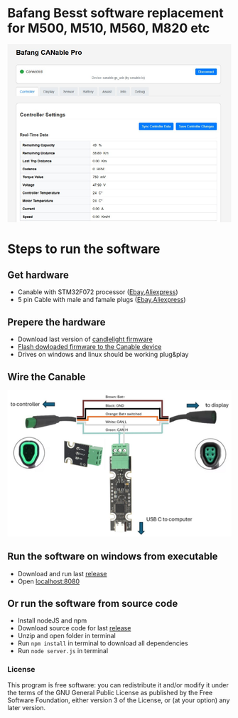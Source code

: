 # Bafang Besst software replacement for M500, M510, M560, M820 etc  
![GUI](Screenshot.jpg)
# Steps to run the software
## Get hardware 
 - Canable with STM32F072 processor ([Ebay](https://www.ebay.com/itm/156316405598),[Aliexpress](https://pl.aliexpress.com/item/1005006029234562.html))
 - 5 pin Cable with male and famale plugs ([Ebay](https://www.ebay.com/itm/197421023105),[Aliexpress](https://pl.aliexpress.com/item/1005005307670708.html))

## Prepere the hardware 
- Download last version of [candlelight firmware](https://github.com/candle-usb/candleLight_fw/releases)
- [Flash dowloaded firmware to the Canable device](https://canable.io/getting-started.html#flashing-new-firmware)
- Drives on windows and linux should be working plug&play

## Wire the Canable
![GUI](UCAN_wiring.jpg)
## Run the software on windows from executable
- Download and run last [release](https://github.com/mdi-9/bafang_canable_pro/releases)
- Open [localhost:8080](http://localhost:8080)
## Or run the software from source code
- Install nodeJS and npm
- Download source code for last [release](https://github.com/mdi-9/bafang_canable_pro/releases)
- Unzip and open folder in terminal
- Run `npm install` in terminal to download all dependencies
- Run `node server.js` in terminal
### License
This program is free software: you can redistribute it and/or modify it under the terms of the GNU General Public License as published by the Free Software Foundation, either version 3 of the License, or (at your option) any later version.
